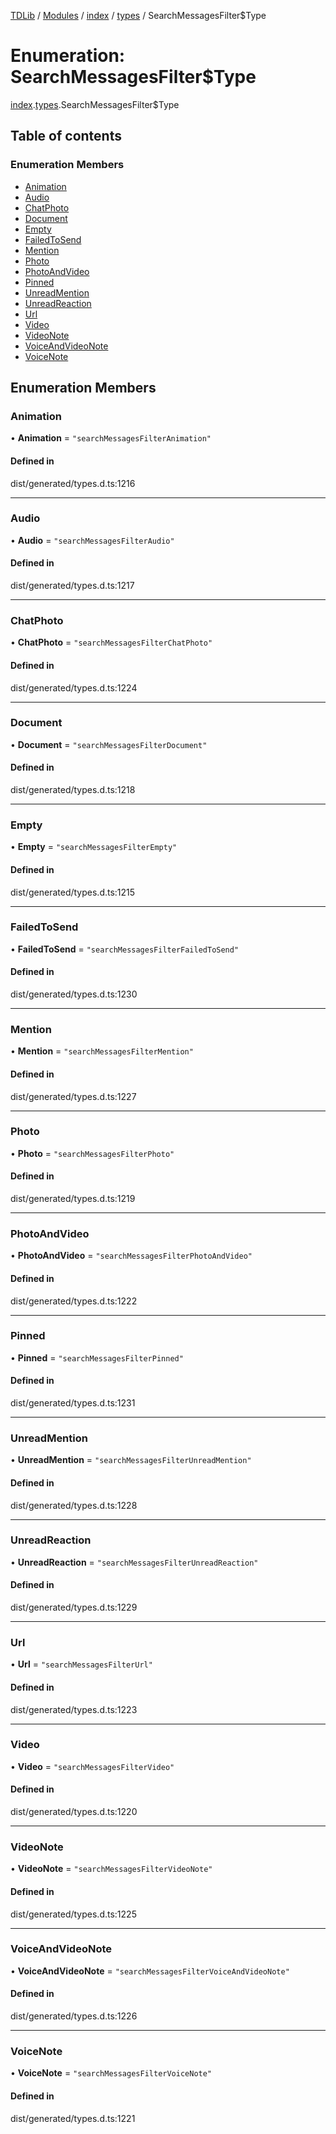 [TDLib](../README.md) / [Modules](../modules.md) / [index](../modules/index.md) / [types](../modules/index.types.md) / SearchMessagesFilter$Type

# Enumeration: SearchMessagesFilter$Type

[index](../modules/index.md).[types](../modules/index.types.md).SearchMessagesFilter$Type

## Table of contents

### Enumeration Members

- [Animation](index.types.SearchMessagesFilter_Type.md#animation)
- [Audio](index.types.SearchMessagesFilter_Type.md#audio)
- [ChatPhoto](index.types.SearchMessagesFilter_Type.md#chatphoto)
- [Document](index.types.SearchMessagesFilter_Type.md#document)
- [Empty](index.types.SearchMessagesFilter_Type.md#empty)
- [FailedToSend](index.types.SearchMessagesFilter_Type.md#failedtosend)
- [Mention](index.types.SearchMessagesFilter_Type.md#mention)
- [Photo](index.types.SearchMessagesFilter_Type.md#photo)
- [PhotoAndVideo](index.types.SearchMessagesFilter_Type.md#photoandvideo)
- [Pinned](index.types.SearchMessagesFilter_Type.md#pinned)
- [UnreadMention](index.types.SearchMessagesFilter_Type.md#unreadmention)
- [UnreadReaction](index.types.SearchMessagesFilter_Type.md#unreadreaction)
- [Url](index.types.SearchMessagesFilter_Type.md#url)
- [Video](index.types.SearchMessagesFilter_Type.md#video)
- [VideoNote](index.types.SearchMessagesFilter_Type.md#videonote)
- [VoiceAndVideoNote](index.types.SearchMessagesFilter_Type.md#voiceandvideonote)
- [VoiceNote](index.types.SearchMessagesFilter_Type.md#voicenote)

## Enumeration Members

### Animation

• **Animation** = ``"searchMessagesFilterAnimation"``

#### Defined in

dist/generated/types.d.ts:1216

___

### Audio

• **Audio** = ``"searchMessagesFilterAudio"``

#### Defined in

dist/generated/types.d.ts:1217

___

### ChatPhoto

• **ChatPhoto** = ``"searchMessagesFilterChatPhoto"``

#### Defined in

dist/generated/types.d.ts:1224

___

### Document

• **Document** = ``"searchMessagesFilterDocument"``

#### Defined in

dist/generated/types.d.ts:1218

___

### Empty

• **Empty** = ``"searchMessagesFilterEmpty"``

#### Defined in

dist/generated/types.d.ts:1215

___

### FailedToSend

• **FailedToSend** = ``"searchMessagesFilterFailedToSend"``

#### Defined in

dist/generated/types.d.ts:1230

___

### Mention

• **Mention** = ``"searchMessagesFilterMention"``

#### Defined in

dist/generated/types.d.ts:1227

___

### Photo

• **Photo** = ``"searchMessagesFilterPhoto"``

#### Defined in

dist/generated/types.d.ts:1219

___

### PhotoAndVideo

• **PhotoAndVideo** = ``"searchMessagesFilterPhotoAndVideo"``

#### Defined in

dist/generated/types.d.ts:1222

___

### Pinned

• **Pinned** = ``"searchMessagesFilterPinned"``

#### Defined in

dist/generated/types.d.ts:1231

___

### UnreadMention

• **UnreadMention** = ``"searchMessagesFilterUnreadMention"``

#### Defined in

dist/generated/types.d.ts:1228

___

### UnreadReaction

• **UnreadReaction** = ``"searchMessagesFilterUnreadReaction"``

#### Defined in

dist/generated/types.d.ts:1229

___

### Url

• **Url** = ``"searchMessagesFilterUrl"``

#### Defined in

dist/generated/types.d.ts:1223

___

### Video

• **Video** = ``"searchMessagesFilterVideo"``

#### Defined in

dist/generated/types.d.ts:1220

___

### VideoNote

• **VideoNote** = ``"searchMessagesFilterVideoNote"``

#### Defined in

dist/generated/types.d.ts:1225

___

### VoiceAndVideoNote

• **VoiceAndVideoNote** = ``"searchMessagesFilterVoiceAndVideoNote"``

#### Defined in

dist/generated/types.d.ts:1226

___

### VoiceNote

• **VoiceNote** = ``"searchMessagesFilterVoiceNote"``

#### Defined in

dist/generated/types.d.ts:1221
